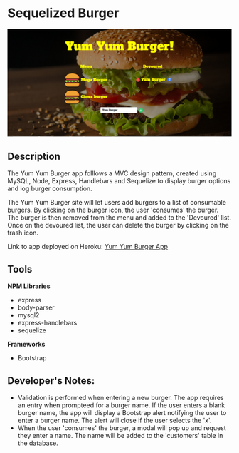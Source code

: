 # Sequelized Burger

![](/screenshots/yumyumscreenshot.PNG)

## Description ##

The Yum Yum Burger app folllows a MVC design pattern, created using MySQL, Node, Express, Handlebars and Sequelize to display burger options and log burger consumption.

The Yum Yum Burger site will let users add burgers to a list of consumable burgers. By clicking on the burger icon, the user 'consumes' the burger. The burger is then removed from the menu and added to the 'Devoured' list. Once on the devoured list, the user can delete the burger by clicking on the trash icon.

Link to app deployed on Heroku: [Yum Yum Burger App](https://protected-depths-02857.herokuapp.com/)

## Tools ##

**NPM Libraries**
* express
* body-parser
* mysql2
* express-handlebars
* sequelize

**Frameworks**
* Bootstrap

## Developer's Notes: ##
* Validation is performed when entering a new burger. The app requires an entry when prompteed for a burger name. If the user enters a blank burger name, the app will display a Bootstrap alert notifying the user to enter a burger name. The alert will close if the user selects the 'x'.
* When the user 'consumes' the burger, a modal will pop up and request they enter a name. The name will be added to the 'customers' table in the database.


